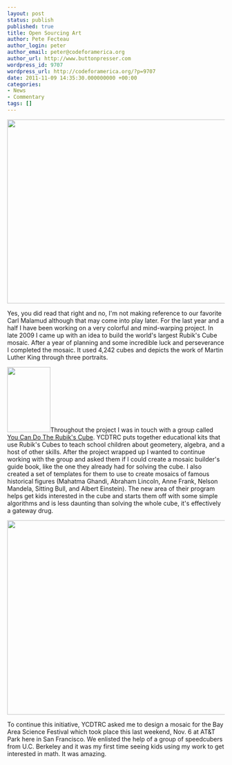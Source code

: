 ```yaml
---
layout: post
status: publish
published: true
title: Open Sourcing Art
author: Pete Fecteau
author_login: peter
author_email: peter@codeforamerica.org
author_url: http://www.buttonpresser.com
wordpress_id: 9707
wordpress_url: http://codeforamerica.org/?p=9707
date: 2011-11-09 14:35:30.000000000 +00:00
categories:
- News
- Commentary
tags: []
---
```

<a href="http://petefecteau.com/2011/04/15/dream-big/"><img class="alignleft size-full wp-image-9708" title="Dream Big" src="http://codeforamerica.org/wp-content/uploads/2011/11/dream-big-3a.gif" alt="" width="600" height="426" /></a>

Yes, you did read that right and no, I'm not making reference to our favorite Carl Malamud although that may come into play later. For the last year and a half I have been working on a very colorful and mind-warping project. In late 2009 I came up with an idea to build the world's largest Rubik's Cube mosaic. After a year of planning and some incredible luck and perseverance I completed the mosaic. It used 4,242 cubes and depicts the work of Martin Luther King through three portraits.

<a href="http://www.youcandothecube.com/cube-mosaics/"><img class="alignright size-full wp-image-9715" title="Mosaic Builder Guide Book" src="http://codeforamerica.org/wp-content/uploads/2011/11/Mosaic-Builder-1a1.gif" alt="" width="100" height="151" /></a>Throughout the project I was in touch with a group called <a href="http://youcandothecube.com">You Can Do The Rubik's Cube</a>. YCDTRC puts together educational kits that use Rubik's Cubes to teach school children about geometery, algebra, and a host of other skills. After the project wrapped up I wanted to continue working with the group and asked them if I could create a mosaic builder's guide book, like the one they already had for solving the cube. I also created a set of templates for them to use to create mosaics of famous historical figures (Mahatma Ghandi, Abraham Lincoln, Anne Frank, Nelson Mandela, Sitting Bull, and Albert Einstein). The new area of their program helps get kids interested in the cube and starts them off with some simple algorithms and is less daunting than solving the whole cube, it's effectively a gateway drug.

<img class="alignleft size-full wp-image-9710" title="Golden Gate Bridge mosaic" src="http://codeforamerica.org/wp-content/uploads/2011/11/golden-gate-1.gif" alt="" width="600" height="450" />

To continue this initiative, YCDTRC asked me to design a mosaic for the Bay Area Science Festival which took place this last weekend, Nov. 6 at AT&amp;T Park here in San Francisco. We enlisted the help of a group of speedcubers from U.C. Berkeley and it was my first time seeing kids using my work to get interested in math. It was amazing.
